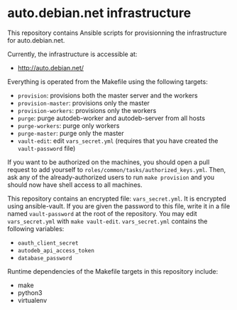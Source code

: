# auto.debian.net infrastructure

This repository contains Ansible scripts for provisionning the infrastructure for auto.debian.net.

Currently, the infrastructure is accessible at:
 - http://auto.debian.net/

Everything is operated from the Makefile using the following targets:
 - ``provision``: provisions both the master server and the workers
 - ``provision-master``: provisions only the master
 - ``provision-workers``: provisions only the workers
 - ``purge``: purge autodeb-worker and autodeb-server from all hosts
 - ``purge-workers``: purge only workers
 - ``purge-master``: purge only the master
 - ``vault-edit``: edit ``vars_secret.yml`` (requires that you have created the ``vault-password`` file)

If you want to be authorized on the machines, you should open a pull request to add yourself to ``roles/common/tasks/authorized_keys.yml``.
Then, ask any of the already-authorized users to run ``make provision`` and you should now have shell access to all machines.

This repository contains an encrypted file: ``vars_secret.yml``.
It is encrypted using ansible-vault.
If you are given the password to this file, write it in a file named ``vault-password`` at the root of the repository.
You may edit ``vars_secret.yml`` with ``make vault-edit``.
``vars_secret.yml`` contains the following variables:
 - ``oauth_client_secret``
 - ``autodeb_api_access_token``
 - ``database_password``

Runtime dependencies of the Makefile targets in this repository include:
 - make
 - python3
 - virtualenv
